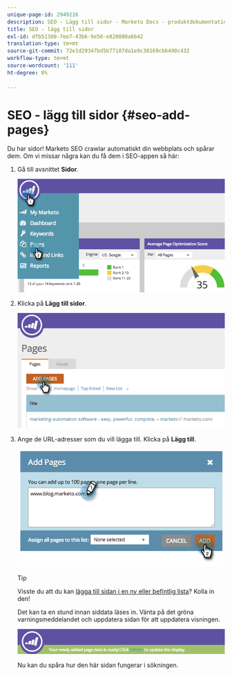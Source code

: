 ```yaml
---
unique-page-id: 2949216
description: SEO - Lägg till sidor - Marketo Docs - produktdokumentation
title: SEO - lägg till sidor
exl-id: dfb51308-7ee7-43b6-9e56-e820080a6b42
translation-type: tm+mt
source-git-commit: 72e1d29347bd5b77107da1e9c30169cb6490c432
workflow-type: tm+mt
source-wordcount: '111'
ht-degree: 0%

---
```


# SEO - lägg till sidor {#seo-add-pages}

Du har sidor! Marketo SEO crawlar automatiskt din webbplats och spårar dem. Om vi missar några kan du få dem i SEO-appen så här:

1. Gå till avsnittet **Sidor**.

   ![](assets/image2014-9-18-12-3a55-3a19.png)

1. Klicka på **Lägg till sidor**.

   ![](assets/image2014-9-18-12-3a55-3a53.png)

1. Ange de URL-adresser som du vill lägga till. Klicka på **Lägg till**.

   ![](assets/image2014-9-18-12-3a56-3a15.png)

   >[!TIP]
   >
   >Visste du att du kan [lägga till sidan i en ny eller befintlig lista](/help/marketo/product-docs/additional-apps/seo/understanding-seo/seo-managing-lists.md)? Kolla in den!

   Det kan ta en stund innan siddata läses in. Vänta på det gröna varningsmeddelandet och uppdatera sidan för att uppdatera visningen.

   ![](assets/image2014-9-18-12-3a57-3a10.png)

   Nu kan du spåra hur den här sidan fungerar i sökningen.
